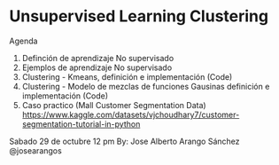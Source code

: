 # Unsupervised Learning Clustering


Agenda
1. Definción de aprendizaje No supervisado
2. Ejemplos de aprendizaje No supervisado
3. Clustering - Kmeans, definición e implementación (Code)
4. Clustering - Modelo de mezclas de funciones Gausinas definición e implementación (Code)
5. Caso practico  (Mall Customer Segmentation Data) https://www.kaggle.com/datasets/vjchoudhary7/customer-segmentation-tutorial-in-python


Sabado 29 de octubre 12 pm
By: Jose Alberto Arango Sánchez 
@josearangos

